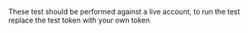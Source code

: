 ﻿These test should be performed against a live account, to run the test replace the test token with your own token
